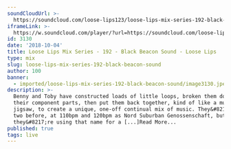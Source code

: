 ```yaml
---
soundCloudUrl: >-
  https://soundcloud.com/loose-lips123/loose-lips-mix-series-192-black-beacon-sound
iframeLink: >-
  https://w.soundcloud.com/player/?url=https://soundcloud.com/loose-lips123/loose-lips-mix-series-192-black-beacon-sound&color=00aabb&auto_play=false&hide_related=false&show_comments=true&show_user=true&show_reposts=false
id: 3130
date: '2018-10-04'
title: Loose Lips Mix Series - 192 - Black Beacon Sound - Loose Lips
type: mix
slug: loose-lips-mix-series-192-black-beacon-sound
author: 100
banner:
  - imported/loose-lips-mix-series-192-black-beacon-sound/image3130.jpeg
description: >-
  Benny and Toby have constructed loads of little loops, broken them down into
  their component parts, then put them back together, kind of like a musical
  jigsaw, to create a unique, one-off continual mix of music. They&#8217;ve done
  two before, at 110bpm and 120bpm as Nord Suburban Genossenschaft, but
  they&#8217;re using that name for a [...]Read More...
published: true
tags: live
---
```

